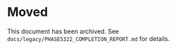 # Moved

This document has been archived. See `docs/legacy/PHASE5322_COMPLETION_REPORT.md` for details.
